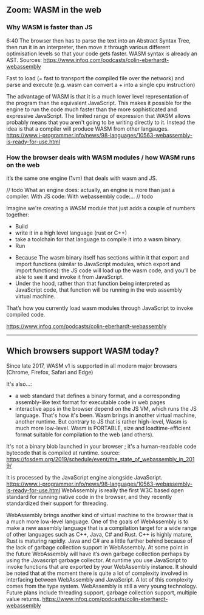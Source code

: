 
## Zoom: WASM in the web

### Why WASM is faster than JS 


6:40 The browser then has to parse the text into an Abstract Syntax Tree, then run it in an interpreter, then move it through various different optimisation levels so that your code gets faster. 
WASM syntax is already an AST.
Sources: https://www.infoq.com/podcasts/colin-eberhardt-webassembly



Fast to load (= fast to transport the compiled file over the network)
and parse
and execute (e.g. wasm can convert a + into a single cpu instruction)

The advantage of WASM is that it is a much lower level representation of the program than the equivalent JavaScript. This makes it possible for the engine to run the code much faster than the more sophisticated and expressive JavaScript. The limited range of expression that WASM allows probably means that you aren't going to be writing directly to it. Instead the idea is that a compiler will produce WASM from other langauges.
https://www.i-programmer.info/news/98-languages/10563-webassembly-is-ready-for-use.html

### How the browser deals with WASM modules / how WASM runs on the web

it’s the same one engine (1vm) that deals with wasm and JS.

// todo
What an engine does: actually, an engine is more than just a compiler.
With JS code:
With webassembly code:...
// todo

Imagine we're creating a WASM module that just adds a couple of numbers together:

- Build
- write it in a high level language (rust or C++)
- take a toolchain for that language to compile it into a wasm binary.
- Run

* Because The wasm binary itself has sections within it that export and import functions (similar to JavaScript modules, which export and import functions): the JS code will load up the wasm code, and you’ll be able to see it and invoke it from JavaScript.
* Under the hood, rather than that function being interpreted as JavaScript code, that function will be running in the web assembly virtual machine.

That’s how you currently load wasm modules through JavaScript to invoke compiled code.

https://www.infoq.com/podcasts/colin-eberhardt-webassembly

---




## Which browsers support WASM today?

Since late 2017, WASM v1 is supported in all modern major browsers (Chrome, Firefox, Safari and Edge)



It's also...:
- a web standard that defines a binary format, and a corresponding assembly-like text format for executable code in web pages
- interactive apps in the browser depend on the JS VM, which runs the JS language. That's how it's been. Wasm brings in another virtual machine, another runtime. But contrary to JS that is rather high-level, Wasm is much more low-level.
Wasm is PORTABLE, size and loadtime-efficient format suitable for compilation to the web (and others).

It's not a binary blob launched in your browser ; it's a human-readable code bytecode that is compiled at runtime.
source: https://fosdem.org/2019/schedule/event/the_state_of_webassembly_in_2019/

It is processed by the JavaScript engine alongside JavaScript.
https://www.i-programmer.info/news/98-languages/10563-webassembly-is-ready-for-use.html
WebAssembly is really the first W3C based open standard for running native code in the browser, and they recently standardized their support for threading.

WebAssembly brings another kind of virtual machine to the browser that is a much more low-level language.
One of the goals of WebAssembly is to make a new assembly language that is a compilation target for a wide range of other languages such as C++, Java, C# and Rust. C++ is highly mature, Rust is maturing rapidly. Java and C# are a little further behind because of the lack of garbage collection support in WebAssembly. At some point in the future WebAssembly will have it’s own garbage collection perhaps by using the Javascript garbage collector.
At runtime you use JavaScript to invoke functions that are exported by your WebAssembly instance. It should be noted that at the moment there is quite a lot of complexity involved in interfacing between WebAssembly and JavaScript. A lot of this complexity comes from the type system.
WebAssembly is still a very young technology. Future plans include threading support, garbage collection support, multiple value returns.
https://www.infoq.com/podcasts/colin-eberhardt-webassembly
